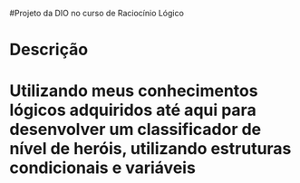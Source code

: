 #Projeto da DIO no curso de Raciocínio Lógico
# Descrição
# Utilizando meus conhecimentos lógicos adquiridos até aqui para desenvolver um classificador de nível de heróis, utilizando estruturas condicionais e variáveis
